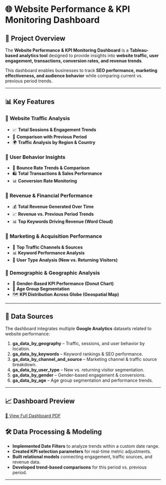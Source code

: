 # 🌐 Website Performance & KPI Monitoring Dashboard

## 📌 Project Overview
The **Website Performance & KPI Monitoring Dashboard** is a **Tableau-based analytics tool** designed to provide insights into **website traffic, user engagement, transactions, conversion rates, and revenue trends**. 

This dashboard enables businesses to track **SEO performance, marketing effectiveness, and audience behavior** while comparing current vs. previous period trends.

---

## 📊 Key Features
### 🔹 **Website Traffic Analysis**
- 📈 **Total Sessions & Engagement Trends**
- 🔄 **Comparison with Previous Period**
- 🌍 **Traffic Analysis by Region & Country**

### 🔹 **User Behavior Insights**
- 🚀 **Bounce Rate Trends & Comparison**
- 🛍 **Total Transactions & Sales Performance**
- 📊 **Conversion Rate Monitoring**

### 🔹 **Revenue & Financial Performance**
- 💰 **Total Revenue Generated Over Time**
- 📈 **Revenue vs. Previous Period Trends**
- 📊 **Top Keywords Driving Revenue (Word Cloud)**

### 🔹 **Marketing & Acquisition Performance**
- 🔎 **Top Traffic Channels & Sources**
- 📊 **Keyword Performance Analysis**
- 🎯 **User Type Analysis (New vs. Returning Visitors)**

### 🔹 **Demographic & Geographic Analysis**
- 👥 **Gender-Based KPI Performance (Donut Chart)**
- 🎂 **Age Group Segmentation**
- 🗺 **KPI Distribution Across Globe (Geospatial Map)**

---

## 📁 Data Sources
The dashboard integrates multiple **Google Analytics** datasets related to website performance:
1. **ga_data_by_geography** – Traffic, sessions, and user behavior by location.
2. **ga_data_by_keywords** – Keyword rankings & SEO performance.
3. **ga_data_by_channel_and_source** – Marketing channel & traffic source breakdown.
4. **ga_data_by_user_type** – New vs. returning visitor segmentation.
5. **ga_data_by_gender** – Gender-based engagement & conversions.
6. **ga_data_by_age** – Age group segmentation and performance trends.

---

## 📈 Dashboard Preview
[📄 View Full Dashboard PDF](Custom_Dashboard%202%20instructions.pdf)


## 🛠️ Data Processing & Modeling
- **Implemented Date Filters** to analyze trends within a custom date range.
- **Created KPI selection parameters** for real-time metric adjustments.
- **Built relational models** connecting engagement, traffic sources, and revenue data.
- **Developed trend-based comparisons** for this period vs. previous period.

---

